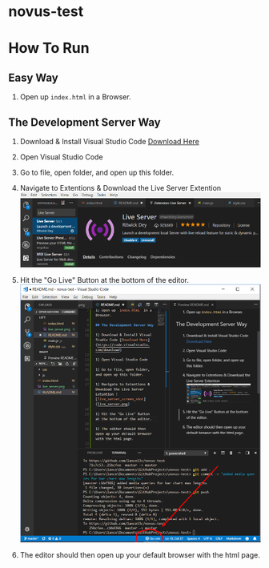 # novus-test

# How To Run

## Easy Way

1) Open up `index.html` in a Browser.

## The Development Server Way

1) Download & Install Visual Studio Code [Download Here](https://code.visualstudio.com/download)

1) Open Visual Studio Code

1) Go to file, open folder, and open up this folder.

1) Navigate to Extentions & Download the Live Server Extention ![live_server_screen_shot](live_server.png)

1) Hit the "Go Live" Button at the bottom of the editor. ![go_live_screen_shot](go_live.png)

1) The editor should then open up your default browser with the html page.

